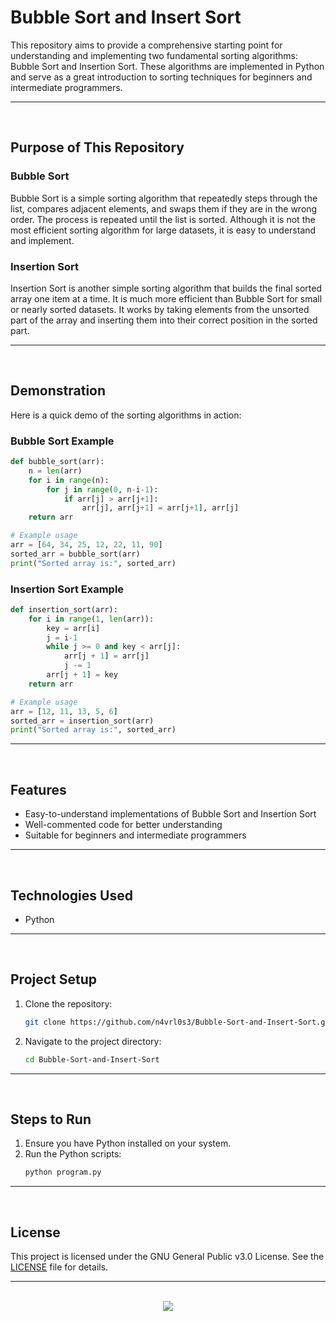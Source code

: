 # Bubble Sort and Insert Sort

This repository aims to provide a comprehensive starting point for understanding and implementing two fundamental sorting algorithms: Bubble Sort and Insertion Sort. These algorithms are implemented in Python and serve as a great introduction to sorting techniques for beginners and intermediate programmers.

<hr><br>

## Purpose of This Repository

### Bubble Sort

Bubble Sort is a simple sorting algorithm that repeatedly steps through the list, compares adjacent elements, and swaps them if they are in the wrong order. The process is repeated until the list is sorted. Although it is not the most efficient sorting algorithm for large datasets, it is easy to understand and implement.

### Insertion Sort

Insertion Sort is another simple sorting algorithm that builds the final sorted array one item at a time. It is much more efficient than Bubble Sort for small or nearly sorted datasets. It works by taking elements from the unsorted part of the array and inserting them into their correct position in the sorted part.

<hr><br>

## Demonstration

Here is a quick demo of the sorting algorithms in action:

### Bubble Sort Example

```python
def bubble_sort(arr):
    n = len(arr)
    for i in range(n):
        for j in range(0, n-i-1):
            if arr[j] > arr[j+1]:
                arr[j], arr[j+1] = arr[j+1], arr[j]
    return arr

# Example usage
arr = [64, 34, 25, 12, 22, 11, 90]
sorted_arr = bubble_sort(arr)
print("Sorted array is:", sorted_arr)
```

### Insertion Sort Example

```python
def insertion_sort(arr):
    for i in range(1, len(arr)):
        key = arr[i]
        j = i-1
        while j >= 0 and key < arr[j]:
            arr[j + 1] = arr[j]
            j -= 1
        arr[j + 1] = key
    return arr

# Example usage
arr = [12, 11, 13, 5, 6]
sorted_arr = insertion_sort(arr)
print("Sorted array is:", sorted_arr)
```

<hr><br>

## Features

- Easy-to-understand implementations of Bubble Sort and Insertion Sort
- Well-commented code for better understanding
- Suitable for beginners and intermediate programmers

<hr><br>

## Technologies Used

- Python

<hr><br>

## Project Setup

1. Clone the repository:
   ```bash
   git clone https://github.com/n4vrl0s3/Bubble-Sort-and-Insert-Sort.git
   ```
2. Navigate to the project directory:
   ```bash
   cd Bubble-Sort-and-Insert-Sort
   ```

<hr><br>

## Steps to Run

1. Ensure you have Python installed on your system.
2. Run the Python scripts:
   ```bash
   python program.py
   ```

<hr><br>

## License

This project is licensed under the GNU General Public v3.0 License. See the [LICENSE](LICENSE) file for details.

<hr><br>

<div align="center">
  <a href="https://www.x.com/n4vrl0s3/">
    <img src="https://capsule-render.vercel.app/api?type=waving&height=200&color=100:49108B,20:F3F8FF&section=footer&reversal=false&textBg=false&fontAlignY=50&descAlign=48&descAlignY=59"/>
  </a>
</div>
